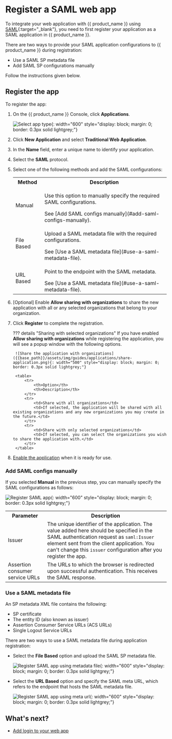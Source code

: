# Register a SAML web app

To integrate your web application with {{ product_name }} using [SAML](https://docs.oasis-open.org/security/saml/v2.0/saml-core-2.0-os.pdf){:target="_blank"}, you need to first register your application as a SAML application in {{ product_name }}.

There are two ways to provide your SAML application configurations to {{ product_name }} during registration:

- Use a SAML SP metadata file
- Add SAML SP configurations manually

Follow the instructions given below.

## Register the app

To register the app:

1. On the {{ product_name }} Console, click **Applications**.

    ![Select app type]({{base_path}}/assets/img/guides/applications/select-app-type.png){: width="600" style="display: block; margin: 0; border: 0.3px solid lightgrey;"}

2. Click **New Application** and select **Traditional Web Application**.
3. In the **Name** field, enter a unique name to identify your application.
4. Select the **SAML** protocol.
5. Select one of the following methods and add the SAML configurations:

    <table>
        <tr>
            <th>Method</th>
            <th>Description</th>
        </tr>
        <tr>
            <td>Manual</td>
            <td><p>Use this option to manually specify the required SAML configurations.</p> See [Add SAML configs manually](#add-saml-configs-manually).</td>
        </tr>
        <tr>
            <td>File Based</td>
            <td><p>Upload a SAML metadata file with the required configurations.</p> See [Use a SAML metadata file](#use-a-saml-metadata-file).</td>
        </tr>
        <tr>
            <td>URL Based</td>
            <td><p>Point to the endpoint with the SAML metadata.</p> See [Use a SAML metadata file](#use-a-saml-metadata-file).</td>
        </tr>
    </table>

6. [Optional] Enable **Allow sharing with organizations** to share the new application with all or any selected organizations that belong to your organization.

7. Click **Register** to complete the registration.

    ??? details "Sharing with selected organizations"
        If you have enabled **Allow sharing with organizations** while registering the application, you will see a popup window with the following options.

        ![Share the application with organizations]({{base_path}}/assets/img/guides/applications/share-application.png){: width="500" style="display: block; margin: 0; border: 0.3px solid lightgrey;"}

        <table>
            <tr>
                <th>Option</th>
                <th>Description</th>
            </tr>
            <tr>
                <td>Share with all organizations</td>
                <td>If selected, the application will be shared with all existing organizations and any new organizations you may create in the future.</td>
            </tr>
            <tr>
                <td>Share with only selected organizations</td>
                <td>If selected, you can select the organizations you wish to share the application with.</td>
            </tr>
        </table>

8. [Enable the application]({{base_path}}/guides/applications/#enabledisable-an-application) when it is ready for use.

### Add SAML configs manually

If you selected **Manual** in the previous step, you can manually specify the SAML configurations as follows:

![Register SAML app]({{base_path}}/assets/img/guides/applications/create-new-saml-app.png){: width="600" style="display: block; margin: 0; border: 0.3px solid lightgrey;"}

<table>
    <tr>
        <th>Parameter</th>
        <th>Description</th>
    </tr>
    <tr>
        <td>Issuer</td>
        <td>The unique identifier of the application. The value added here should be specified in the SAML authentication request as <code>saml:Issuer</code> element sent from the client application. You can't change this <code>issuer</code> configuration after you register the app.</td>
    </tr>
    <tr>
        <td>Assertion consumer service URLs</td>
        <td>The URLs to which the browser is redirected upon successful authentication. This receives the SAML response.</td>
    </tr>
</table>

### Use a SAML metadata file

An SP metadata XML file contains the following:

- SP certificate
- The entity ID (also known as issuer)
- Assertion Consumer Service URLs (ACS URLs)
- Single Logout Service URLs

There are two ways to use a SAML metadata file during application registration:

- Select the **File Based** option and upload the SAML SP metadata file.

    ![Register SAML app using metadata file]({{base_path}}/assets/img/guides/applications/saml-app/register-saml-app-using-metadata-file.png){: width="600" style="display: block; margin: 0; border: 0.3px solid lightgrey;"}

- Select the **URL Based** option and specify the SAML meta URL, which refers to the endpoint that hosts the SAML metadata file.

    ![Register SAML app using meta url]({{base_path}}/assets/img/guides/applications/saml-app/register-saml-app-using-meta-url.png){: width="600" style="display: block; margin: 0; border: 0.3px solid lightgrey;"}

## What's next?

- [Add login to your web app]({{base_path}}/guides/authentication/add-login-to-web-app/)